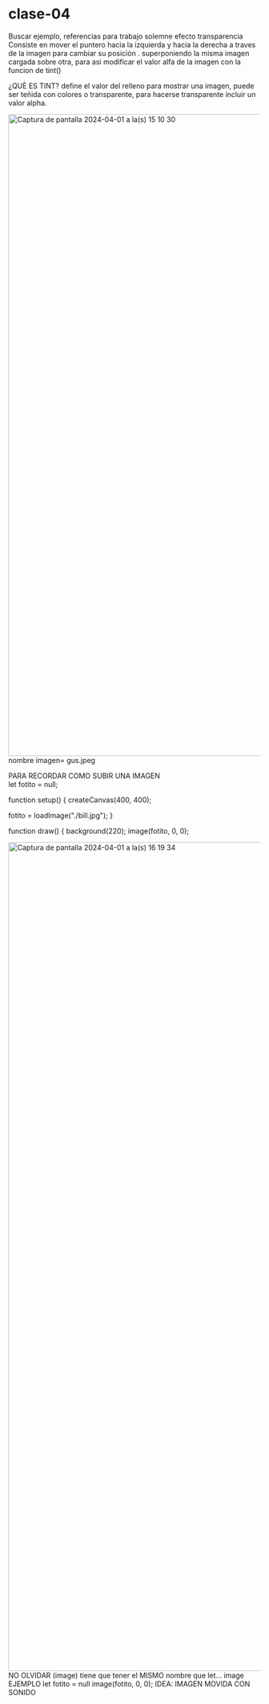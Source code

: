 # clase-04
Buscar ejemplo, referencias para trabajo solemne 
efecto transparencia 
Consiste en mover el puntero hacia la izquierda y hacia la derecha a traves de la imagen para cambiar su posiciòn .
superponiendo la misma imagen cargada sobre otra, para asi modificar el valor alfa de la imagen con la funcion de tint()

¿QUÈ ES TINT?
define el valor del relleno para mostrar una imagen, puede ser teñida con colores o transparente, para hacerse transparente incluir un valor alpha.

<img width="1280" alt="Captura de pantalla 2024-04-01 a la(s) 15 10 30" src="https://github.com/isabellagutierrezm/dis9034-2024-1/assets/163045412/a090928a-3fa8-4b3b-b28b-be639bfa552b">
 nombre imagen= gus.jpeg 
 
 PARA RECORDAR COMO SUBIR UNA IMAGEN  
let fotito = null;

function setup() {
  createCanvas(400, 400);

  fotito = loadImage("./bill.jpg");
}

function draw() {
  background(220);
  image(fotito, 0, 0);

<img width="1653" alt="Captura de pantalla 2024-04-01 a la(s) 16 19 34" src="https://github.com/isabellagutierrezm/dis9034-2024-1/assets/163045412/c7920498-480b-4555-b37d-fde64c1af384">
NO OLVIDAR
(image) tiene que tener el MISMO nombre que let... image
EJEMPLO
let fotito = null
image(fotito, 0, 0);
IDEA: IMAGEN MOVIDA CON SONIDO


